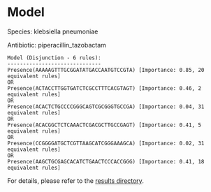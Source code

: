 
# Model

Species: klebsiella pneumoniae

Antibiotic: piperacillin_tazobactam

```
Model (Disjunction - 6 rules):
------------------------------
Presence(AAAAAGTTTGCGGATATGACCAATGTCCGTA) [Importance: 0.85, 20 equivalent rules]
OR
Presence(ACTACCTTGGTGATCTCGCCTTTCACGTAGT) [Importance: 0.46, 2 equivalent rules]
OR
Presence(ACACTCTGCCCCGGGCAGTCGCGGGTGCCGA) [Importance: 0.04, 31 equivalent rules]
OR
Presence(ACACGGCTCTCAAACTCGACGCTTGCCGAGT) [Importance: 0.41, 5 equivalent rules]
OR
Presence(CCGGGGATGCTCGTTAAGCATCGGGAAAGCA) [Importance: 0.02, 31 equivalent rules]
OR
Presence(AAGCTGCGAGCACATCTGAACTCCCACCGGG) [Importance: 0.41, 18 equivalent rules]

```

For details, please refer to the [results directory](../../../../../results/scm_b/klebsiella%20pneumoniae/piperacillin_tazobactam/repeat_7/).

